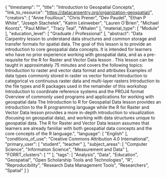 {
    "timestamp": "",
    "title": "Introduction to Geospatial Concepts",
    "link_to_resource": "https://datacarpentry.org/organization-geospatial/",
    "creators": [
        "Anne Fouilloux",
        "Chris Prener",
        "Dev Paudel",
        "Ethan P White",
        "Joseph Stachelek",
        "Katrin Leinweber",
        "Lauren O'Brien",
        "Michael Koontz",
        "Paul Miller",
        "Tracy Teal",
        "Whalen"
    ],
    "material_type": [
        "Module"
    ],
    "education_level": [
        "Graduate / Professional"
    ],
    "abstract": "Data Carpentry lesson to understand data structures and common storage and transfer formats for spatial data. The goal of this lesson is to provide an introduction to core geospatial data concepts. It is intended for learners who have no prior experience working with geospatial data, and as a pre-requisite for the R for Raster and Vector Data lesson . This lesson can be taught in approximately 75 minutes and covers the following topics: Introduction to raster and vector data format and attributes Examples of data types commonly stored in raster vs vector format Introduction to categorical vs continuous raster data and multi-layer rasters Introduction to the file types and R packages used in the remainder of this workshop Introduction to coordinate reference systems and the PROJ4 format Overview of commonly used programs and applications for working with geospatial data The Introduction to R for Geospatial Data lesson provides an introduction to the R programming language while the R for Raster and Vector Data lesson provides a more in-depth introduction to visualization (focusing on geospatial data), and working with data structures unique to geospatial data. The R for Raster and Vector Data lesson assumes that learners are already familiar with both geospatial data concepts and the core concepts of the R language.",
    "language": [
        "English"
    ],
    "conditions_of_use": "Creative Commons Attribution 4.0 International",
    "primary_user": [
        "student",
        "teacher"
    ],
    "subject_areas": [
        "Computer Science",
        "Information Science",
        "Measurement and Data"
    ],
    "FORRT_clusters": [
        ""
    ],
    "tags": [
        "Analysis",
        "Data",
        "Education",
        "Geospatial",
        "Open Scholarship Tools and Technologies",
        "R",
        "Reproducibility",
        "Research Data Management Tools",
        "Researchers",
        "Spatial"
    ]
}